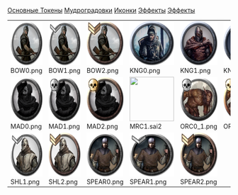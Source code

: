 [Основные Токены](https://github.com/CatacombNoop/ktms-tokens/blob/main/images_main/README.md)
[Мудроградовки](https://github.com/CatacombNoop/ktms-tokens/blob/main/images_mudrog/README.md)
[Иконки](https://github.com/CatacombNoop/ktms-tokens/blob/main/images_icons/README.md)
[Эффекты](https://github.com/CatacombNoop/ktms-tokens/blob/main/images_sfx/README.md)
[Эффекты](https://github.com/CatacombNoop/ktms-tokens/blob/main/images_odium/README.md)
<table><tr>
<tr>
<td valign="bottom">
<img src="./BOW0.png" width="100" height="100"><br>
BOW0.png
</td>

<td valign="bottom">
<img src="./BOW1.png" width="100" height="100"><br>
BOW1.png
</td>

<td valign="bottom">
<img src="./BOW2.png" width="100" height="100"><br>
BOW2.png
</td>

<td valign="bottom">
<img src="./KNG0.png" width="100" height="100"><br>
KNG0.png
</td>

<td valign="bottom">
<img src="./KNG1.png" width="100" height="100"><br>
KNG1.png
</td>

<td valign="bottom">
<img src="./KNG2.png" width="100" height="100"><br>
KNG2.png
</td>

</tr>
<tr>
<td valign="bottom">
<img src="./MAD0.png" width="100" height="100"><br>
MAD0.png
</td>

<td valign="bottom">
<img src="./MAD1.png" width="100" height="100"><br>
MAD1.png
</td>

<td valign="bottom">
<img src="./MAD2.png" width="100" height="100"><br>
MAD2.png
</td>

<td valign="bottom">
<img src="./MRC1.sai2" width="100" height="100"><br>
MRC1.sai2
</td>

<td valign="bottom">
<img src="./ORC0_1.png" width="100" height="100"><br>
ORC0_1.png
</td>

<td valign="bottom">
<img src="./ORC0_2.png" width="100" height="100"><br>
ORC0_2.png
</td>

</tr>
<tr>
<td valign="bottom">
<img src="./SHL1.png" width="100" height="100"><br>
SHL1.png
</td>

<td valign="bottom">
<img src="./SHL2.png" width="100" height="100"><br>
SHL2.png
</td>

<td valign="bottom">
<img src="./SPEAR0.png" width="100" height="100"><br>
SPEAR0.png
</td>

<td valign="bottom">
<img src="./SPEAR1.png" width="100" height="100"><br>
SPEAR1.png
</td>

<td valign="bottom">
<img src="./SPEAR2.png" width="100" height="100"><br>
SPEAR2.png
</td>

</tr></table>